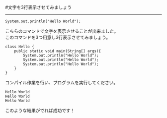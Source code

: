 #文字を3行表示させてみましょう
* * * * *

```
System.out.println("Hello World");
```

こちらのコマンドで文字を表示させることが出来ました。
<br>
このコマンドを3つ用意し3行表示させてみましょう。


```
class Hello {
    public static void main(String[] args){
        System.out.println("Hello World");
        System.out.println("Hello World");
        System.out.println("Hello World");
    }
}
```

コンパイル作業を行い、プログラムを実行してください。

```
Hello World
Hello World
Hello World
```

このような結果がでれば成功です！